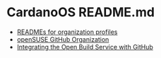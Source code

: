 # CardanoOS README.md

- [READMEs for organization profiles](https://github.blog/changelog/2021-09-14-readmes-for-organization-profiles/)
- [openSUSE GitHub Organization](https://github.com/openSUSE)
- [Integrating the Open Build Service with GitHub](https://linuxkamarada.com/en/2019/03/19/integrating-the-open-build-service-with-github/)
